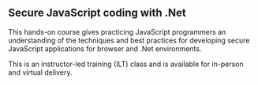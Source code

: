## Secure JavaScript coding with .Net

This hands-on course gives practicing JavaScript programmers an understanding of the techniques and best practices for developing secure JavaScript applications for browser and .Net environments.

This is an instructor-led training (ILT) class and is available for in-person and virtual delivery.
